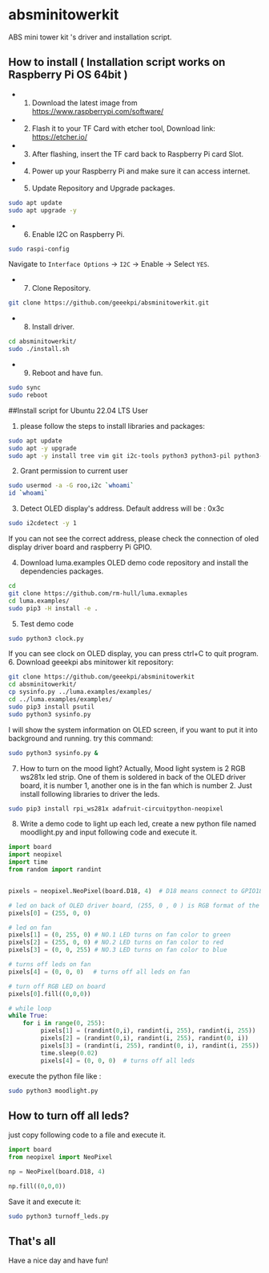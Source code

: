 # absminitowerkit
ABS mini tower kit 's driver and installation script. 
## How to install ( Installation script works on Raspberry Pi OS 64bit ) 
* 1. Download the latest image from https://www.raspberrypi.com/software/
* 2. Flash it to your TF Card with etcher tool, Download link: https://etcher.io/
* 3. After flashing, insert the TF card back to Raspberry Pi card Slot.
* 4. Power up your Raspberry Pi and make sure it can access internet.
* 5. Update Repository and Upgrade packages.
```bash
sudo apt update 
sudo apt upgrade -y 
```

* 6. Enable I2C on Raspberry Pi.
```bash
sudo raspi-config
```

Navigate to `Interface Options` -> `I2C` -> Enable -> Select `YES`. 
* 7. Clone Repository.
```bash
git clone https://github.com/geeekpi/absminitowerkit.git
```
* 8. Install driver.
```bash
cd absminitowerkit/
sudo ./install.sh
```
* 9. Reboot and have fun.
```bash
sudo sync
sudo reboot
```
##Install script for Ubuntu 22.04 LTS User
1. please follow the steps to install libraries and packages:
```bash
sudo apt update 
sudo apt -y upgrade 
sudo apt -y install tree vim git i2c-tools python3 python3-pil python3-pip libjpeg-dev zlib1g-dev libfreetype6-dev liblcms2-dev libopenjp2-7 libtiff5
```
2. Grant permission to current user
```bash
sudo usermod -a -G roo,i2c `whoami`
id `whoami`
```
3. Detect OLED display's address. Default address will be : 0x3c
```bash
sudo i2cdetect -y 1
```
If you can not see the correct address, please check the connection of oled display driver board and raspberry Pi GPIO. 

4. Download luma.examples OLED demo code repository and install the dependencies packages.
```bash
cd 
git clone https://github.com/rm-hull/luma.exmaples 
cd luma.examples/
sudo pip3 -H install -e .
```
5. Test demo code 
```bash
sudo python3 clock.py 
```
If you can see clock on OLED display, you can press ctrl+C to quit program.
6. Download geeekpi abs minitower kit repository:
```bash
git clone https://github.com/geeekpi/absminitowerkit
cd absminitowerkit/
cp sysinfo.py ../luma.examples/examples/
cd ../luma.examples/examples/
sudo pip3 install psutil
sudo python3 sysinfo.py 
```
I will show the system information on OLED screen, if you want to put it into background and running. try this command:
```bash
sudo python3 sysinfo.py &
```
7. How to turn on the mood light?
Actually, Mood light system is 2 RGB ws281x led strip. One of them is soldered in back of the OLED driver board, it is number 1, another one is in the fan which is number 2. 
Just install following libraries to driver the leds.
```bash
sudo pip3 install rpi_ws281x adafruit-circuitpython-neopixel
```
8. Write a demo code to light up each led, create a new python file named moodlight.py and input following code and execute it.
```python
import board 
import neopixel
import time 
from random import randint


pixels = neopixel.NeoPixel(board.D18, 4)  # D18 means connect to GPIO18 on Raspberry Pi. 4 means 4 leds 

# led on back of OLED driver board, (255, 0 , 0 ) is RGB format of the light, value from 0-255,  (255,0,0) means (red, green, blue) it will turn on the light to red color. (0, 0, 0 ) will turn off the color. 
pixels[0] = (255, 0, 0) 

# led on fan 
pixels[1] = (0, 255, 0) # NO.1 LED turns on fan color to green 
pixels[2] = (255, 0, 0) # NO.2 LED turns on fan color to red
pixels[3] = (0, 0, 255) # NO.3 LED turns on fan color to blue  

# turns off leds on fan
pixels[4] = (0, 0, 0)　 # turns off all leds on fan

# turn off RGB LED on board 
pixels[0].fill((0,0,0))

# while loop
while True:
    for i in range(0, 255):
         pixels[1] = (randint(0,i), randint(i, 255), randint(i, 255))
         pixels[2] = (randint(0,i), randint(i, 255), randint(0, i))
         pixels[3] = (randint(i, 255), randint(0, i), randint(i, 255))
         time.sleep(0.02)
         pixels[4] = (0, 0, 0)  # turns off all leds

```

execute the python file like :
```bash
sudo python3 moodlight.py 
```

## How to turn off all leds?
just copy following code to a file and execute it. 
```python
import board
from neopixel import NeoPixel

np = NeoPixel(board.D18, 4) 

np.fill((0,0,0))
```
Save it and execute it:
```bash
sudo python3 turnoff_leds.py
```

## That's all 
Have a nice day and have fun!

